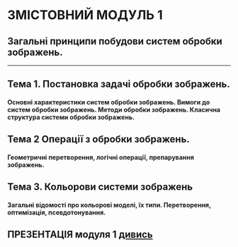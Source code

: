 # **ЗМІСТОВНИЙ МОДУЛЬ 1**
## **Загальні принципи побудови систем обробки зображень.**
- - -
## **Тема 1. Постановка задачі обробки зображень.**
#### Основні характеристики систем обробки зображень. Вимоги до систем обробки зображень. Методи обробки зображень. Класична структура системи обробки зображень.
## **Тема 2 Операції з обробки зображень.**
#### Геометричні перетворення, логічні операції, препарування зображень.
## **Тема 3. Кольорови системи зображень**
#### Загальні відомості про кольорові моделі, їх типи. Перетворення, оптимізація, псевдотонування.

## **ПРЕЗЕНТАЦІЯ модуля 1** [дивись](/_LEC_/Modulus_1/19_20_DIP_Modulo_1_.pdf)
